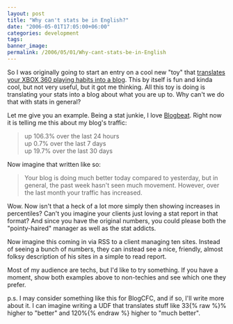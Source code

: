 ```yaml
---
layout: post
title: "Why can't stats be in English?"
date: "2006-05-01T17:05:00+06:00"
categories: development 
tags: 
banner_image: 
permalink: /2006/05/01/Why-cant-stats-be-in-English
---
```


So I was originally going to start an entry on a cool new "toy" that <a href="http://www.majornelson.com/archive/2006/04/29/Now-your-Xbox-360-can-blog.aspx">translates your XBOX 360 playing habits into a blog</a>. This by itself is fun and kinda cool, but not very useful, but it got me thinking. All this toy is doing is translating your stats into a blog about what you are up to. Why can't we do that with stats in general?

Let me give you an example. Being a stat junkie, I love <a href="http://www.blogbeat.net">Blogbeat</a>. Right now it is telling me this about my blog's traffic:

<blockquote>
up 106.3% over the last 24 hours<br>
up 0.7% over the last 7 days<br>
up 19.7% over the last 30 days <br>
</blockquote>

Now imagine that written like so:

<blockquote>
Your blog is doing much better today compared to yesterday, but in general, the past week hasn't seen much movement. However, over the last month your traffic has increased.
</blockquote>

Wow. Now isn't that a heck of a lot more simply then showing increases in percentiles? Can't you imagine your clients just loving a stat report in that format? And since you have the original numbers, you could please both the "pointy-haired" manager as well as the stat addicts. 

Now imagine this coming in via RSS to a client managing ten sites. Instead of seeing a bunch of numbers, they can instead see a nice, friendly, almost folksy description of his sites in a simple to read report. 

Most of my audience are techs, but I'd like to try something. If you have a moment, show both examples above to non-techies and see which one they prefer. 

p.s. I may consider something like this for BlogCFC, and if so, I'll write more about it. I can imagine writing a UDF that translates stuff like 33{% raw %}% higher to "better" and 120%{% endraw %} higher to "much better".